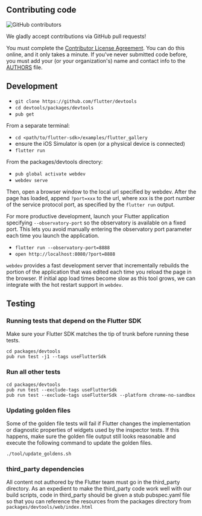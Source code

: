 ## Contributing code

![GitHub contributors](https://img.shields.io/github/contributors/flutter/devtools.svg)

We gladly accept contributions via GitHub pull requests!

You must complete the
[Contributor License Agreement](https://cla.developers.google.com/clas).
You can do this online, and it only takes a minute. If you've never submitted code before,
you must add your (or your organization's) name and contact info to the [AUTHORS](AUTHORS)
file.

## Development

- `git clone https://github.com/flutter/devtools`
- `cd devtools/packages/devtools`
- `pub get`

From a separate terminal:
- `cd <path/to/flutter-sdk>/examples/flutter_gallery`
- ensure the iOS Simulator is open (or a physical device is connected)
- `flutter run`

From the packages/devtools directory:
- `pub global activate webdev`
- `webdev serve`

Then, open a browser window to the local url specified by webdev. After the page has loaded, append
`?port=xxx` to the url, where xxx is the port number of the service protocol port, as specified by
the `flutter run` output.

For more productive development, launch your Flutter application specifying
`--observatory-port` so the observatory is available on a fixed port. This
lets you avoid manually entering the observatory port parameter each time
you launch the application.

- `flutter run --observatory-port=8888`
- `open http://localhost:8080/?port=8888`

`webdev` provides a fast development server that incrementally
rebuilds the portion of the application that was edited each time you reload
the page in the browser. If initial app load times become slow as this tool
grows, we can integrate with the hot restart support in `webdev`.

## Testing

### Running tests that depend on the Flutter SDK

Make sure your Flutter SDK matches the tip of trunk before
running these tests.

```
cd packages/devtools
pub run test -j1 --tags useFlutterSdk
```

### Run all other tests

```
cd packages/devtools
pub run test --exclude-tags useFlutterSdk
pub run test --exclude-tags useFlutterSdk --platform chrome-no-sandbox
```

### Updating golden files

Some of the golden file tests will fail if Flutter changes the implementation or diagnostic
properties of widgets used by the inspector tests. If this happens, make sure the golden
file output still looks reasonable and execute the following command to update the golden files.

```
./tool/update_goldens.sh
```

### third_party dependencies

All content not authored by the Flutter team must go in the third_party
directory. As an expedient to make the third_party code work well with our build scripts,
code in third_party should be given a stub pubspec.yaml file so that you can
reference the resources from the packages directory from
`packages/devtools/web/index.html`
